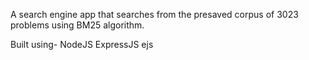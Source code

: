 A search engine app that searches from the presaved corpus of 3023 problems using BM25 algorithm.

Built using- 
    NodeJS
    ExpressJS
    ejs

